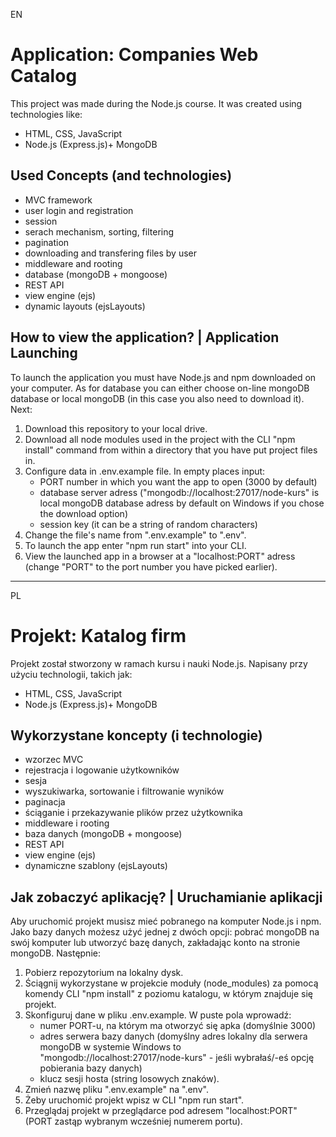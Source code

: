 EN
# Application: Companies Web Catalog
This project was made during the Node.js course. It was created using technologies like:
- HTML, CSS, JavaScript
- Node.js (Express.js)+ MongoDB

## Used Concepts (and technologies)
- MVC framework
- user login and registration
- session
- serach mechanism, sorting, filtering
- pagination
- downloading and transfering files by user
- middleware and rooting
- database (mongoDB + mongoose)
- REST API
- view engine (ejs)
- dynamic layouts (ejsLayouts)

## How to view the application? | Application Launching
To launch the application you must have Node.js and npm downloaded on your computer. As for database you can either choose on-line mongoDB database or local mongoDB (in this case you also need to download it). Next:
1. Download this repository to your local drive.
2. Download all node modules used in the project with the CLI "npm install" command from within a directory that you have put project files in.
3. Configure data in .env.example file. In empty places input:
	- PORT number in which you want the app to open (3000 by default)
	- database server adress ("mongodb://localhost:27017/node-kurs" is local mongoDB database adress by default on Windows if you chose the download option)
	- session key (it can be a string of random characters)
4. Change the file's name from ".env.example" to ".env".
5. To launch the app enter "npm run start" into your CLI.
6. View the launched app in a browser at a "localhost:PORT" adress (change "PORT" to the port number you have picked earlier).


---------------------------------------------------------------------------------------------------

PL

# Projekt: Katalog firm
Projekt został stworzony w ramach kursu i nauki Node.js. Napisany przy użyciu technologii, takich jak:
- HTML, CSS, JavaScript
- Node.js (Express.js)+ MongoDB

## Wykorzystane koncepty (i technologie)
- wzorzec MVC
- rejestracja i logowanie użytkowników
- sesja
- wyszukiwarka, sortowanie i filtrowanie wyników
- paginacja
- ściąganie i przekazywanie plików przez użytkownika
- middleware i rooting
- baza danych (mongoDB + mongoose)
- REST API
- view engine (ejs)
- dynamiczne szablony (ejsLayouts)


## Jak zobaczyć aplikację? | Uruchamianie aplikacji
Aby uruchomić projekt musisz mieć pobranego na komputer Node.js i npm. Jako bazy danych możesz użyć jednej z dwóch opcji: pobrać mongoDB na swój komputer lub utworzyć bazę danych, zakładając konto na stronie mongoDB. Następnie:
1. Pobierz repozytorium na lokalny dysk.
2. Ściągnij wykorzystane w projekcie moduły (node_modules) za pomocą komendy CLI "npm install" z poziomu katalogu, w którym znajduje się projekt.
3. Skonfiguruj dane w pliku .env.example. W puste pola wprowadź:
	- numer PORT-u, na którym ma otworzyć się apka (domyślnie 3000)
	- adres serwera bazy danych (domyślny adres lokalny dla serwera mongoDB w systemie Windows to "mongodb://localhost:27017/node-kurs" - jeśli wybrałaś/-eś opcję pobierania bazy danych)
	- klucz sesji hosta (string losowych znaków).
4. Zmień nazwę pliku ".env.example" na ".env".
5. Żeby uruchomić projekt wpisz w CLI "npm run start".
6. Przeglądaj projekt w przeglądarce pod adresem "localhost:PORT" (PORT zastąp wybranym wcześniej numerem portu).
